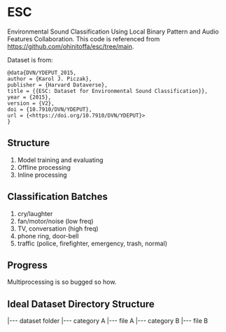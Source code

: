 # ESC

Environmental Sound Classification Using Local Binary Pattern and Audio Features Collaboration.
This code is referenced from <https://github.com/ohinitoffa/esc/tree/main>.

Dataset is from: 
```
@data{DVN/YDEPUT_2015,
author = {Karol J. Piczak},
publisher = {Harvard Dataverse},
title = {{ESC: Dataset for Environmental Sound Classification}},
year = {2015},
version = {V2},
doi = {10.7910/DVN/YDEPUT},
url = {<https://doi.org/10.7910/DVN/YDEPUT}>
}
```

## Structure

1. Model training and evaluating
2. Offline processing
3. Inline processing

## Classification Batches

1. cry/laughter
2. fan/motor/noise (low freq)
3. TV, conversation (high freq)
4. phone ring, door-bell
5. traffic (police, firefighter, emergency, trash, normal)

## Progress

Multiprocessing is so bugged so how.

## Ideal Dataset Directory Structure

|--- dataset folder
  |--- category A
    |--- file A
  |--- category B
    |--- file B
